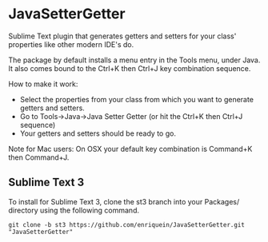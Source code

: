 JavaSetterGetter
================

Sublime Text plugin that generates getters and setters for your class' properties
like other modern IDE's do.

The package by default installs a menu entry in the Tools menu, under Java.
It also comes bound to the Ctrl+K then Ctrl+J key combination sequence.

How to make it work:

- Select the properties from your class from which you want to generate
  getters and setters.
- Go to Tools->Java->Java Setter Getter (or hit the Ctrl+K then Ctrl+J sequence)
- Your getters and setters should be ready to go.

Note for Mac users: On OSX your default key combination is Command+K then Command+J.

## Sublime Text 3

To install for Sublime Text 3, clone the st3 branch into your Packages/ directory using the following command.

```
git clone -b st3 https://github.com/enriquein/JavaSetterGetter.git "JavaSetterGetter"
```